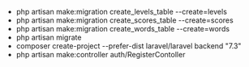 - php artisan make:migration create_levels_table --create=levels
- php artisan make:migration create_scores_table --create=scores
- php artisan make:migration create_words_table --create=words
- php artisan migrate
- composer create-project --prefer-dist laravel/laravel backend "7.3"
- php artisan make:controller auth/RegisterContoller